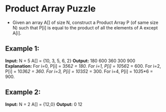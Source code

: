 # Product Array Puzzle
* Given an array A[] of size N, construct a Product Array P (of same size N) such that P[i] is equal to the product of all the elements of A except A[i].


## Example 1:
**Input:** 
N = 5
A[] = {10, 3, 5, 6, 2}
**Output:** 
180 600 360 300 900
**Explanation:**
For i=0, P[i] = 3*5*6*2 = 180.
For i=1, P[i] = 10*5*6*2 = 600.
For i=2, P[i] = 10*3*6*2 = 360.
For i=3, P[i] = 10*3*5*2 = 300.
For i=4, P[i] = 10*3*5*6 = 900.

## Example 2:
**Input:** 
N = 2
A[] = {12,0}
**Output:** 
0 12
 

